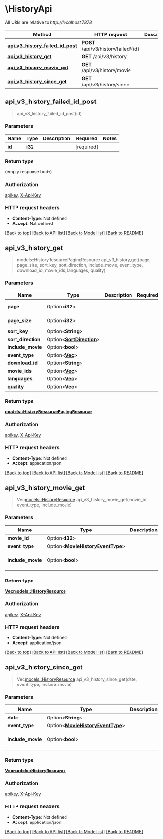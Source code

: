 # \HistoryApi

All URIs are relative to *http://localhost:7878*

Method | HTTP request | Description
------------- | ------------- | -------------
[**api_v3_history_failed_id_post**](HistoryApi.md#api_v3_history_failed_id_post) | **POST** /api/v3/history/failed/{id} | 
[**api_v3_history_get**](HistoryApi.md#api_v3_history_get) | **GET** /api/v3/history | 
[**api_v3_history_movie_get**](HistoryApi.md#api_v3_history_movie_get) | **GET** /api/v3/history/movie | 
[**api_v3_history_since_get**](HistoryApi.md#api_v3_history_since_get) | **GET** /api/v3/history/since | 



## api_v3_history_failed_id_post

> api_v3_history_failed_id_post(id)


### Parameters


Name | Type | Description  | Required | Notes
------------- | ------------- | ------------- | ------------- | -------------
**id** | **i32** |  | [required] |

### Return type

 (empty response body)

### Authorization

[apikey](../README.md#apikey), [X-Api-Key](../README.md#X-Api-Key)

### HTTP request headers

- **Content-Type**: Not defined
- **Accept**: Not defined

[[Back to top]](#) [[Back to API list]](../README.md#documentation-for-api-endpoints) [[Back to Model list]](../README.md#documentation-for-models) [[Back to README]](../README.md)


## api_v3_history_get

> models::HistoryResourcePagingResource api_v3_history_get(page, page_size, sort_key, sort_direction, include_movie, event_type, download_id, movie_ids, languages, quality)


### Parameters


Name | Type | Description  | Required | Notes
------------- | ------------- | ------------- | ------------- | -------------
**page** | Option<**i32**> |  |  |[default to 1]
**page_size** | Option<**i32**> |  |  |[default to 10]
**sort_key** | Option<**String**> |  |  |
**sort_direction** | Option<[**SortDirection**](.md)> |  |  |
**include_movie** | Option<**bool**> |  |  |
**event_type** | Option<[**Vec<i32>**](i32.md)> |  |  |
**download_id** | Option<**String**> |  |  |
**movie_ids** | Option<[**Vec<i32>**](i32.md)> |  |  |
**languages** | Option<[**Vec<i32>**](i32.md)> |  |  |
**quality** | Option<[**Vec<i32>**](i32.md)> |  |  |

### Return type

[**models::HistoryResourcePagingResource**](HistoryResourcePagingResource.md)

### Authorization

[apikey](../README.md#apikey), [X-Api-Key](../README.md#X-Api-Key)

### HTTP request headers

- **Content-Type**: Not defined
- **Accept**: application/json

[[Back to top]](#) [[Back to API list]](../README.md#documentation-for-api-endpoints) [[Back to Model list]](../README.md#documentation-for-models) [[Back to README]](../README.md)


## api_v3_history_movie_get

> Vec<models::HistoryResource> api_v3_history_movie_get(movie_id, event_type, include_movie)


### Parameters


Name | Type | Description  | Required | Notes
------------- | ------------- | ------------- | ------------- | -------------
**movie_id** | Option<**i32**> |  |  |
**event_type** | Option<[**MovieHistoryEventType**](.md)> |  |  |
**include_movie** | Option<**bool**> |  |  |[default to false]

### Return type

[**Vec<models::HistoryResource>**](HistoryResource.md)

### Authorization

[apikey](../README.md#apikey), [X-Api-Key](../README.md#X-Api-Key)

### HTTP request headers

- **Content-Type**: Not defined
- **Accept**: application/json

[[Back to top]](#) [[Back to API list]](../README.md#documentation-for-api-endpoints) [[Back to Model list]](../README.md#documentation-for-models) [[Back to README]](../README.md)


## api_v3_history_since_get

> Vec<models::HistoryResource> api_v3_history_since_get(date, event_type, include_movie)


### Parameters


Name | Type | Description  | Required | Notes
------------- | ------------- | ------------- | ------------- | -------------
**date** | Option<**String**> |  |  |
**event_type** | Option<[**MovieHistoryEventType**](.md)> |  |  |
**include_movie** | Option<**bool**> |  |  |[default to false]

### Return type

[**Vec<models::HistoryResource>**](HistoryResource.md)

### Authorization

[apikey](../README.md#apikey), [X-Api-Key](../README.md#X-Api-Key)

### HTTP request headers

- **Content-Type**: Not defined
- **Accept**: application/json

[[Back to top]](#) [[Back to API list]](../README.md#documentation-for-api-endpoints) [[Back to Model list]](../README.md#documentation-for-models) [[Back to README]](../README.md)

